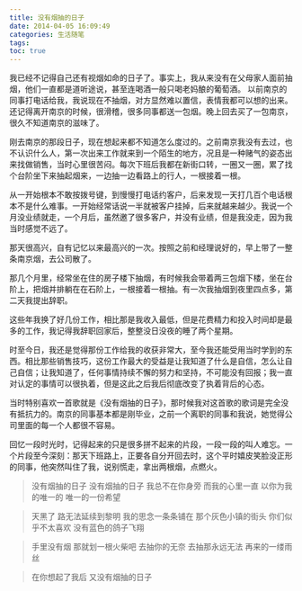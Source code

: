 ```yaml
---
title: 没有烟抽的日子
date: 2014-04-05 16:09:49
categories: 生活随笔
tags:
toc: true
---
```


我已经不记得自己还有视烟如命的日子了。事实上，我从来没有在父母家人面前抽烟，他们一直都是道听途说，甚至连喝酒一般只喝老妈酿的葡萄酒。
以前南京的同事打电话给我，我说现在不抽烟，对方显然难以置信，表情我都可以想的出来。还记得离开南京的时候，很滑稽，很多同事都送一包烟。晚上回去买了一包南京，很久不知道南京的滋味了。

刚去南京的那段日子，现在想起来都不知道怎么度过的。之前南京我没有去过，也不认识什么人，第一次出来工作就来到一个陌生的地方，况且是一种赌气的姿态出来找做销售，当时心里很苦闷。每次下班后我都在新街口转，一圈又一圈，累了找个台阶坐下来抽起烟来，一边抽一边看路上的行人，一根接着一根。

从一开始根本不敢按拨号键，到慢慢打电话约客户，后来发现一天打几百个电话根本不是什么难事。一开始经常话说一半就被客户挂掉，后来就越来越少。我说一个月没业绩就走，一个月后，虽然邀了很多客户，并没有业绩，但是我没走，因为我当时感觉不远了。

那天很高兴，自有记忆以来最高兴的一次。按照之前和经理说好的，早上带了一整条南京烟，去公司散了。

那几个月里，经常坐在住的房子楼下抽烟，有时候我会带着两三包烟下楼，坐在台阶上，把烟并排躺在在石阶上，一根接着一根抽。有一次我抽烟到夜里四点多，第二天我提出辞职。

这些年我换了好几份工作，相比那是我收入最低，但是花费精力和投入时间却是最多的工作，我记得我辞职回家后，整整没日没夜的睡了两个星期。

时至今日，我还是觉得那份工作给我的收获非常大，至今我还能受用当时学到的东西。相比那些销售技巧，这份工作最大的受益是让我知道了什么是自信，怎么让自己自信；让我知道了，任何事情持续不懈的努力和坚持，不可能没有回报；我一直对认定的事情可以很执着，但是这此之后我后彻底改变了执着背后的心态。

当时特别喜欢一首歌就是《没有烟抽的日子》，那时候我对这首歌的歌词是完全没有抵抗力的。南京的同事基本都是刚毕业，之前一个离职的同事和我说，她觉得公司里面的每一个人都很不容易。

回忆一段时光时，记得起来的只是很多拼不起来的片段，一段一段的叫人难忘。一个片段至今深刻：那天下班路上，正要各自分开回去时，这个平时嬉皮笑脸没正形的同事，他突然叫住了我，说别慌走，拿出两根烟，点燃火。


>没有烟抽的日子
没有烟抽的日子
我总不在你身旁
而我的心里一直
以你为我的唯一的
唯一的一份希望

>天黑了
路无法延续到黎明
我的思念一条条铺在
那个灰色小镇的街头
你们似乎不太喜欢
没有蓝色的鸽子飞翔

>手里没有烟
那就划一根火柴吧
去抽你的无奈
去抽那永远无法
再来的一缕雨丝

>在你想起了我后
又没有烟抽的日子